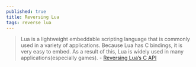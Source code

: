 ```yaml
---
published: true
title: Reversing Lua
tags: reverse lua
---
```

> Lua is a lightweight embeddable scripting language that is commonly used in a variety of applications. Because Lua has C bindings, it is very easy to embed. As a result of this, Lua is widely used in many applications(especially games). - [Reversing Lua’s C API](https://colton1skees.github.io/posts/LuaReversal.html)

